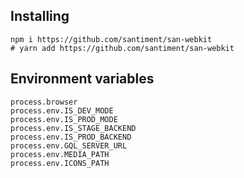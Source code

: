 ## Installing

```
npm i https://github.com/santiment/san-webkit
# yarn add https://github.com/santiment/san-webkit
```

## Environment variables

```
process.browser
process.env.IS_DEV_MODE
process.env.IS_PROD_MODE
process.env.IS_STAGE_BACKEND
process.env.IS_PROD_BACKEND
process.env.GQL_SERVER_URL
process.env.MEDIA_PATH
process.env.ICONS_PATH
```
